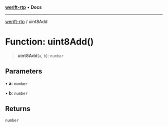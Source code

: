 [**werift-rtp**](../README.md) • **Docs**

***

[werift-rtp](../globals.md) / uint8Add

# Function: uint8Add()

> **uint8Add**(`a`, `b`): `number`

## Parameters

• **a**: `number`

• **b**: `number`

## Returns

`number`
